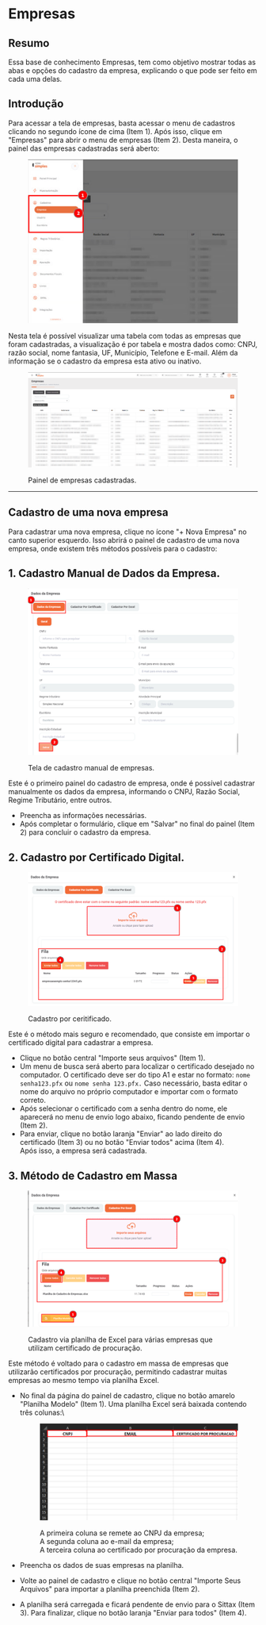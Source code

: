 # Empresas

## Resumo&#x20;

Essa base de conhecimento Empresas, tem como objetivo mostrar todas as abas e opções do cadastro da empresa, explicando o que pode ser feito em cada uma delas.&#x20;

## Introdução&#x20;

Para acessar a tela de empresas, basta acessar o menu de cadastros clicando no segundo ícone de cima (Item 1). Após isso, clique em "Empresas" para abrir o menu de empresas (Item 2). Desta maneira, o painel das empresas cadastradas será aberto:

<figure><img src="../../../.gitbook/assets/image (2).png" alt=""><figcaption></figcaption></figure>

Nesta tela é possível visualizar uma tabela com todas as empresas que foram cadastradas, a visualização é por tabela e mostra dados como: CNPJ, razão social, nome fantasia, UF, Município, Telefone e E-mail. Além da informação se o cadastro da empresa esta ativo ou inativo.

<figure><img src="../../../.gitbook/assets/image (240).png" alt=""><figcaption><p>Painel de empresas cadastradas.</p></figcaption></figure>

***

## Cadastro de uma nova empresa

Para cadastrar uma nova empresa, clique no ícone "+ Nova Empresa" no canto superior esquerdo. Isso abrirá o painel de cadastro de uma nova empresa, onde existem três métodos possíveis para o cadastro:

## **1. Cadastro Manual de Dados da Empresa.**

<figure><img src="../../../.gitbook/assets/image (91).png" alt=""><figcaption><p>Tela de cadastro manual de empresas.</p></figcaption></figure>

Este é o primeiro painel do cadastro de empresa, onde é possível cadastrar manualmente os dados da empresa, informando o CNPJ, Razão Social, Regime Tributário, entre outros.

* Preencha as informações necessárias.
* Após completar o formulário, clique em "Salvar" no final do painel (Item 2) para concluir o cadastro da empresa.

## **2. Cadastro por Certificado Digital.**

<figure><img src="../../../.gitbook/assets/image (95).png" alt=""><figcaption><p>Cadastro por ceritificado.</p></figcaption></figure>

Este é o método mais seguro e recomendado, que consiste em importar o certificado digital para cadastrar a empresa.

* Clique no botão central "Importe seus arquivos" (Item 1).
* Um menu de busca será aberto para localizar o certificado desejado no computador. O certificado deve ser do tipo A1 e estar no formato: `nome senha123.pfx` ou `nome senha 123.pfx.` Caso necessário, basta editar o nome do arquivo no próprio computador e importar com o formato correto.
* Após selecionar o certificado com a senha dentro do nome, ele aparecerá no menu de envio logo abaixo, ficando pendente de envio (Item 2).
* Para enviar, clique no botão laranja "Enviar" ao lado direito do certificado (Item 3) ou no botão "Enviar todos" acima (Item 4).\
  Após isso, a empresa será cadastrada.

## **3. Método de Cadastro em Massa**

<figure><img src="../../../.gitbook/assets/image (96).png" alt=""><figcaption><p>Cadastro via planilha de Excel para várias empresas que utilizam certificado de procuração.</p></figcaption></figure>

Este método é voltado para o cadastro em massa de empresas que utilizarão certificados por procuração, permitindo cadastrar muitas empresas ao mesmo tempo via planilha Excel.

*   No final da página do painel de cadastro, clique no botão amarelo "Planilha Modelo" (Item 1). Uma planilha Excel será baixada contendo três colunas:\


    <figure><img src="../../../.gitbook/assets/image (97).png" alt=""><figcaption><p>A primeira coluna se remete ao CNPJ da empresa;<br>A segunda coluna ao e-mail da empresa;<br>A terceira  coluna ao certificado por procuração da empresa.<br></p></figcaption></figure>
* Preencha os dados de suas empresas na planilha.
* Volte ao painel de cadastro e clique no botão central "Importe Seus Arquivos" para importar a planilha preenchida (Item 2).
* A planilha será carregada e ficará pendente de envio para o Sittax (Item 3). Para finalizar, clique no botão laranja "Enviar para todos" (Item 4).

